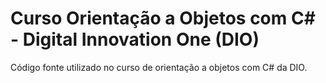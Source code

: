 # Curso Orientação a Objetos com C# - Digital Innovation One (DIO)
Código fonte utilizado no curso de orientação a objetos com C# da DIO.
